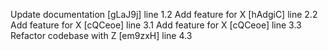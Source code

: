 Update documentation [gLaJ9j] line 1.2
Add feature for X [hAdgiC] line 2.2
Add feature for X [cQCeoe] line 3.1
Add feature for X [cQCeoe] line 3.3
Refactor codebase with Z [em9zxH] line 4.3
